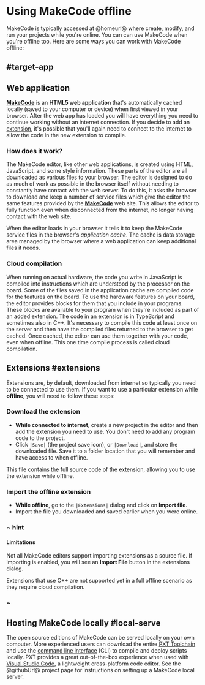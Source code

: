 # Using MakeCode offline

MakeCode is typically accessed at @homeurl@ where create, modify, and run your projects while you're online. You can can use  MakeCode when you're offline too. Here are some ways you can work with MakeCode offline:

## #target-app

## Web application

**[MakeCode](@homeurl@)** is an **HTML5 web application** that's automatically cached locally (saved to your computer or device) when first viewed in your browser. After the web app has loaded you will have everything you need to continue working without an internet connection. If you decide to add an [extension](/extensions), it's possible that you'll again need to connect to the internet to allow the code in the new extension to compile.

### How does it work?

The MakeCode editor, like other web applications, is created using HTML, JavaScript, and some style information. These parts of the editor are all downloaded as various files to your browser. The editor is designed to do as much of work as possible in the browser itself without needing to constantly have contact with the web server. To do this, it asks the browser to download and keep a number of service files which give the editor the same features provided by the **[MakeCode](@homeurl@)** web site. This allows the editor to fully function even when disconnected from the internet, no longer having contact with the web site.

When the editor loads in your browser it tells it to keep the MakeCode service files in the browser's _application cache_. The cache is data storage area managed by the browser where a web application can keep additional files it needs.

### Cloud compilation

When running on actual hardware, the code you write in JavaScript is compiled into instructions which are understood by the processor on the board. Some of the files saved in the application cache are compiled code for the features on the board. To use the hardware features on your board, the editor provides blocks for them that you include in your programs. These blocks are available to your program when they're included as part of an added extension. The code in an extension is in TypeScript and sometimes also in C++. It's necessary to compile this code at least once on the server and then have the compiled files returned to the browser to get cached. Once cached, the editor can use them together with your code, even when offline. This one time compile process is called cloud compilation.

## Extensions #extensions

Extensions are, by default, downloaded from internet so typically you need to be connected to use them. If you want to use a particular extension while **offline**, you will need to follow these steps:

### Download the extension

* **While connected to internet**, create a new project in the editor and then add the extension you need to use. You don't need to add any program code to the project.
* Click ``|Save|`` (the project save icon), or ``|Download|``, and store the downloaded file. Save it to a folder location that you will remember and have access to when offline.

This file contains the full source code of the extension, allowing you to use the extension while offline.

### Import the offline extension

* **While offline**, go to the ``|Extensions|`` dialog and click on **Import file**.
* Import the file you downloaded and saved earlier when you were online.

### ~ hint

#### Limitations

Not all MakeCode editors support importing extensions as a source file. If importing is enabled, you will see an **Import File** button in the extensions dialog.

Extensions that use C++ are not supported yet in a full offline scenario as they require cloud compilation.

### ~

## Hosting MakeCode locally #local-serve

The open source editions of MakeCode can be served locally on your own computer. More experienced users can download the entire [PXT Toolchain](https://github.com/microsoft/pxt) and use the [command line interface](/cli) (CLI) to compile and deploy scripts locally. PXT provides a great out-of-the-box experience when used with [Visual Studio Code](/code), a lightweight cross-platform code editor. See the @githubUrl@ project page for instructions on setting up a MakeCode local server.
